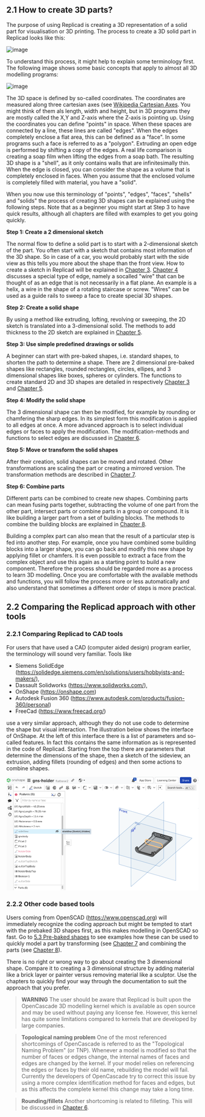 ## 2.1 How to create 3D parts? 

The purpose of using Replicad is creating a 3D representation of a solid part for visualisation or 3D printing. 
The process to create a 3D solid part in Replicad looks like this: 

![image](https://github.com/raydeleu/ReplicadManual/assets/38007983/38e3b5af-3c1f-4768-8627-afa2bbaf7084)

To understand this process, it might help to explain some terminology first. The following image shows some basic concepts that apply to almost all 3D modelling programs: 

![image](https://github.com/raydeleu/ReplicadManual/assets/38007983/6fe1449d-3261-4e0e-b1a2-e32ffdff474b)

The 3D space is defined by so-called coordinates. The coordinates are measured along three cartesian axes (see [Wikipedia Cartesian Axes](https://en.wikipedia.org/wiki/Cartesian_coordinate_system). You might think of them als length, width and height, but in 3D programs they are mostly called the X,Y and Z-axis where the Z-axis is pointing up. Using the coordinates you can define "points" in space. When these spaces are connected by a line, these lines are called "edges". When the edges completely enclose a flat area, this can be defined as a "face". In some programs such a face is referred to as a "polygon". Extruding an open edge is performed by shifting a copy of the edges. A real life comparison is creating a soap film when lifting the edges from a soap bath. The resulting 3D shape is a "shell", as it only contains walls that are infinitesimally  thin. When the edge is closed, you can consider the shape as a volume that is completely enclosed in faces. When you assume that the enclosed volume is completely filled with material, you have a "solid". 

When you now use this terminology of "points", "edges", "faces", "shells" and "solids" the process of creating 3D shapes can be explained using the following steps. Note that as a beginner you might start at Step 3 to have quick results, although all chapters are filled with examples to get you going quickly. 

**Step 1: Create a 2 dimensional sketch** 

The normal flow to define a solid part is to start with a 2-dimensional sketch of the part. You often start with a sketch that contains most information of the 3D shape. So in case of a car, you would probably start with the side view as this tells you more about the shape than the front view. How to create a sketch in Replicad will be explained in [Chapter 3](3.-Sketch). [Chapter 4](4.-Create-3D-wires-and-faces) discusses a special type of edge, namely a socalled "wire" that can be thought of as an edge that is not necessarily in a flat plane. An example is a helix, a wire in the shape of a rotating staircase or screw. "Wires" can be used as a guide rails to sweep a face to create special 3D shapes. 

**Step 2: Create a solid shape**

By using a method like extruding, lofting, revolving or sweeping, the 2D sketch is translated into a 3-dimensional solid. The methods to add thickness to the 2D sketch are explained in [Chapter 5](./5.-Create-solid-shapes). 

**Step 3: Use simple predefined drawings or solids**

A beginner can start with pre-baked shapes, i.e. standard shapes, to shorten the path to determine a shape. There are 2 dimensional pre-baked shapes like rectangles, rounded rectangles, circles, ellipes, and 3 dimensional shapes like boxes, spheres or cylinders. The functions to create standard 2D and 3D shapes are detailed in  respectively [Chapter 3](3.-Sketch) and [Chapter 5](5.-Create-solid-shapes). 

**Step 4: Modify the solid shape**

The 3 dimensional shape can then be modified, for example by rounding or chamfering the sharp edges. In its simplest form this modification is applied to all edges at once. A more advanced approach is to select individual edges or faces to apply the modification. The modification-methods and functions to select edges are discussed in [Chapter 6](6.-Modify-solids). 

**Step 5: Move or transform the solid shapes**

After their creation, solid shapes can be moved and rotated. Other transformations are scaling the part or creating a mirrored version. The transformation methods are described in [Chapter 7](7.-Transform-shapes). 

**Step 6: Combine parts**

Different parts can be combined to create new shapes. Combining parts can mean fusing parts together, subtracting the volume of one part from the other part, intersect parts or combine parts in a group or compound. It is like building a larger part from a set of building blocks. The methods to combine the building blocks are explained in [Chapter 8](8.-Combine-solids-to-parts). 

Building a complex part can also mean that the result of a particular step is fed into another step. For example, once you have combined some building blocks into a larger shape, you can go back and modify this new shape by applying fillet or chamfers. It is even possible to extract a face from the complex object and use this again as a starting point to build a new component. Therefore the process should be regarded more as a process to learn 3D modelling. Once you are comfortable with the available methods and functions, you will follow the process more or less automatically and also understand that sometimes a different order of steps is more practical.

## 2.2 Comparing the Replicad approach with other tools 

### 2.2.1 Comparing Replicad to CAD tools

For users that have used a CAD (computer aided design) program earlier, the terminology will sound very familiar. Tools like 

* Siemens SolidEdge (https://solidedge.siemens.com/en/solutions/users/hobbyists-and-makers/), 
* Dassault Solidworks (https://www.solidworks.com/), 
* OnShape (https://onshape.com)
* Autodesk Fusion 360 (https://www.autodesk.com/products/fusion-360/personal)
* FreeCad (https://www.freecad.org/) 

use a very similar approach, although they do not use code to determine the shape but visual interaction. The illustration below shows the interface of OnShape. At the left of this interface there is a list of parameters and so-called features. In fact this contains the same information as is represented in the code of Replicad. Starting from the top there are parameters that determine the dimensions of the shape, then a sketch of the sideview, an extrusion, adding fillets (rounding of edges) and then some actions to combine shapes.  

![User interface of OnShape with a sketch highlighted in the modelling history](https://github.com/raydeleu/ReplicadManual/blob/main/images/onshape_sketch.png)

### 2.2.2 Other code based tools
Users coming from OpenSCAD (https://www.openscad.org) will immediately recognize the coding approach but might be tempted to start with the prebaked 3D shapes first, as this makes modelling in OpenSCAD so fast. Go to [5.3 Pre-baked shapes](5.-Create-solid-shapes#53-pre-baked-shapes) to see examples how these can be used to quickly model a part by transforming (see [Chapter 7](7.-Transform-shapes) and combining the parts (see [Chapter 8](8.-Combine-solids-to-parts)). 

There is no right or wrong way to go about creating the 3 dimensional shape. Compare it to creating a 3 dimensional structure by adding material like a brick layer or painter versus removing material like a sculptor. Use the chapters to quickly find your way through the documentation to suit the approach that you prefer.

> **WARNING**
> The user should be aware that Replicad is built upon the OpenCascade 3D modelling kernel which is available as open source and may be used without paying any license fee. However, this kernel has quite some limitations compared to kernels that are developed by large companies. 

> **Topological naming problem**
> One of the most referenced shortcomings of OpenCascade is referred to as the "Topological Naming Problem" (or TNP). Whenever a model is modified so that the number of faces or edges change, the internal names of faces and edges are changed by the kernel. If your model relies on referencing the edges or faces by their old name, rebuilding the model will fail. Currently the developers of OpenCascade try to correct this issue by using a more complex identification method for faces and edges, but as this affects the complete kernel this change may take a long time. 

> **Rounding/fillets**
> Another shortcoming is related to filleting. This will be discussed in [Chapter 6](6.-Modify-solids). 


